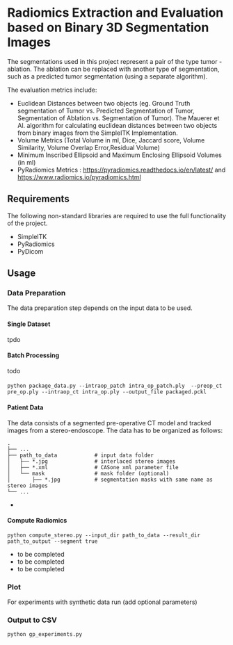 # Radiomics Extraction and Evaluation based on Binary 3D Segmentation Images

The segmentations used in this project represent a pair of the type tumor - ablation.  The ablation can be replaced with another type of segmentation, such as a predicted tumor segmentation (using a separate algorithm). 

The evaluation metrics include:
-  Euclidean Distances between two objects (eg. Ground Truth segmentation of Tumor vs. Predicted Segmentation of Tumor, Segmentation of Ablation vs. Segmentation of Tumor). The Mauerer et Al. algorithm for calculating euclidean distances between two objects from binary images from the SimpleITK Implementation.
- Volume Metrics (Total Volume in ml, Dice, Jaccard score, Volume Similarity, Volume Overlap Error,Residual Volume)
- Minimum Inscribed Ellipsoid and Maximum Enclosing Ellipsoid Volumes (in ml)
- PyRadiomics Metrics : https://pyradiomics.readthedocs.io/en/latest/ and https://www.radiomics.io/pyradiomics.html 


## Requirements
The following non-standard libraries are required to use the full functionality of the project.
* SimpleITK
* PyRadiomics
* PyDicom


## Usage

### Data Preparation
The data preparation step depends on the input data to be used.
#### Single Dataset
tpdo
#### Batch Processing
todo

####
    python package_data.py --intraop_patch intra_op_patch.ply  --preop_ct pre_op.ply --intraop_ct intra_op.ply --output_file packaged.pckl
#### Patient Data 
The data consists of a segmented pre-operative CT model and tracked images from a stereo-endoscope.
The data has to be organized as follows:

    .
    ├── ...
    ├── path_to_data            # input data folder
    │   ├── *.jpg               # interlaced stereo images
    │   ├── *.xml               # CASone xml parameter file
    │   └── mask                # mask folder (optional)
    │       ├── *.jpg           # segmentation masks with same name as stereo images
    └── ...

* 
#### Compute Radiomics
    python compute_stereo.py --input_dir path_to_data --result_dir path_to_output --segment true
    
* to be completed
* to be completed
* to be completed

### Plot
For experiments with synthetic data run (add optional parameters)
### Output to CSV
    python gp_experiments.py
